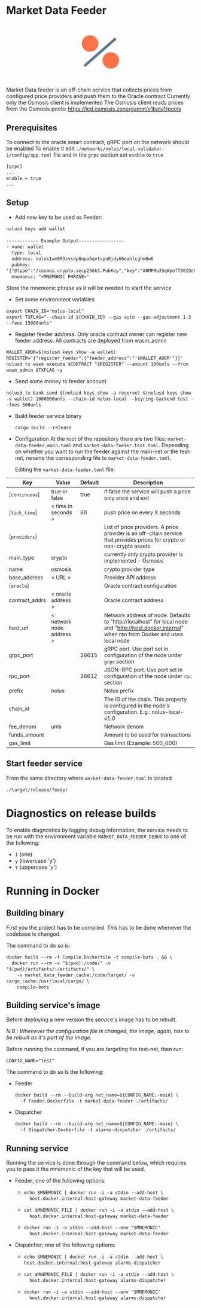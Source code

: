 # Market Data Feeder

<br /><p align="center"><img alt="Market Data Feeder" src="docs/price-feeder-logo.svg" width="100"/></p><br />

Market Data feeder is an off-chain service that collects prices from configured price providers and push them to the
Oracle contract
Currently only the Osmosis client is implemented
The Osmosis client reads prices from the Osmosis pools: https://lcd.osmosis.zone/gamm/v1beta1/pools

## Prerequisites

To connect to the oracle smart contract, gRPC port on the network should be enabled
To enable it edit `./networks/nolus/local-validator-1/config/app.toml` file and in the `grpc` section set `enable` to `true`

```shell
[grpc]
...
enable = true
...
```

## Setup

* Add new key to be used as Feeder:

```shell
nolusd keys add wallet

------------ Example Output-----------------
- name: wallet
  type: local
  address: nolus1um993zvsdp8upa5qvtspu0jdy66eahlcghm0w6
  pubkey: '{"@type":"/cosmos.crypto.secp256k1.PubKey","key":"A0MFMuJSqWpofT3GIQchGyL9bADlC5GEWu3QJHGL/XHZ"}'
  mnemonic: "<MNEMONIC PHRASE>"
```

Store the mnemonic phrase as it will be needed to start the service

* Set some environment variables

```shell
export CHAIN_ID="nolus-local"
export TXFLAG="--chain-id ${CHAIN_ID} --gas auto --gas-adjustment 1.3 --fees 15000unls"
```

* Register feeder address. Only oracle contract owner can register new feeder address. All contracts are deployed from
  wasm_admin

```shell
WALLET_ADDR=$(nolusd keys show -a wallet)
REGISTER='{"register_feeder":{"feeder_address":"'$WALLET_ADDR'"}}'
nolusd tx wasm execute $CONTRACT "$REGISTER" --amount 100unls --from wasm_admin $TXFLAG -y
```

* Send some money to feeder account

```shell
nolusd tx bank send $(nolusd keys show -a reserve) $(nolusd keys show -a wallet) 1000000unls --chain-id nolus-local --keyring-backend test --fees 500unls
```

* Build feeder service binary

  ```shell
  cargo build --release
  ```

* Configuration
  At the root of the repository there are two files: `market-data-feeder.main.toml` and `market-data-feeder.test.toml`.
  Depending on whether you want to run the feeder against the main-net or the test-net, rename the corresponding file to `market-data-feeder.toml`.

  Editing the `market-data-feeder.toml` file:

| Key            | Value                    | Default | Description                                                                                                                                       |
|----------------|--------------------------|---------|---------------------------------------------------------------------------------------------------------------------------------------------------|
| [`continuous`] | true or false            | true    | if false the service will push a price only once and exit                                                                                         |
| [`tick_time`]  | < time in seconds >      | 60      | push price on every X seconds                                                                                                                     |
| [`providers`]  |                          |         | List of price providers. A price provider is an off-chain service that provides prices for crypto or non-crypto assets                            |
| main_type      | crypto                   |         | currently only crypto provider is implemented - Osmosis                                                                                           |
| name           | osmosis                  |         | crypto provider type                                                                                                                              |
| base_address   | < URL >                  |         | Provider API address                                                                                                                              |
| [`oracle`]     |                          |         | Oracle contract configuration                                                                                                                     |
| contract_addrs | < oracle address >       |         | Oracle contract address                                                                                                                           |
| host_url       | < network node address > |         | Network address of node. Defaults to "http://localhost" for local node and "http://host.docker.internal" when ran from Docker and uses local node |
| grpc_port      |                          | 26615   | gRPC port. Use port set in configuration of the node under `grpc` section                                                                         |
| rpc_port       |                          | 26612   | JSON-RPC port. Use port set in configuration of the node under `rpc` section                                                                      |
| prefix         | nolus                    |         | Nolus prefix                                                                                                                                      |
| chain_id       |                          |         | The ID of the chain. This property is configured in the node's configuration. E.g.: nolus-local-v1.0                                              |
| fee_denom      | unls                     |         | Network denom                                                                                                                                     |
| funds_amount   |                          |         | Amount to be used for transactions                                                                                                                |
| gas_limit      |                          |         | Gas limit (Example: 500_000)                                                                                                                      |

## Start feeder service

From the same directory where `market-data-feeder.toml` is located

```shell
./target/release/feeder
```

# Diagnostics on release builds

To enable diagnostics by logging debug information, the service needs to be run
with the environment variable `MARKET_DATA_FEEDER_DEBUG` to one of the following:
* `1` (one)
* `y` (lowercase 'y')
* `Y` (uppercase 'y')

# Running in Docker

## Building binary

First you the project has to be compiled.
This has to be done whenever the codebase is changed.

The command to do so is:

```shell
docker build --rm -f Compile.Dockerfile -t compile-bots . && \
  docker run --rm -v "$(pwd):/code/" -v "$(pwd)/artifacts/:/artifacts/" \
    -v market_data_feeder_cache:/code/target/ -v cargo_cache:/usr/local/cargo/ \
    compile-bots
```

## Building service's image

Before deploying a new version the service's image has to be rebuilt.

*N.B.: Whenever the configuration file is changed, the image, again,
has to be rebuilt as it's part of the image.*

Before running the command, if you are targeting the test-net, then run:

```shell
CONFIG_NAME="test"
```

The command to do so is the following:

* Feeder
  ```shell
  docker build --rm --build-arg net_name=${CONFIG_NAME:-main} \
    -f Feeder.Dockerfile -t market-data-feeder ./artifacts/
  ```

* Dispatcher
  ```shell
  docker build --rm --build-arg net_name=${CONFIG_NAME:-main} \
    -f Dispatcher.Dockerfile -t alarms-dispatcher ./artifacts/
  ```

## Running service

Running the service is done through the command below, which requires you to
pass it the mnemonic of the key that will be used.

* Feeder; one of the following options:
  * ```shell
    echo $MNEMONIC | docker run -i -a stdin --add-host \
      host.docker.internal:host-gateway market-data-feeder
    ```

  * ```shell
    cat $MNEMONIC_FILE | docker run -i -a stdin --add-host \
      host.docker.internal:host-gateway market-data-feeder
    ```

  * ```shell
    docker run -i -a stdin --add-host --env "$MNEMONIC"
      host.docker.internal:host-gateway market-data-feeder
    ```

* Dispatcher; one of the following options:
  * ```shell
    echo $MNEMONIC | docker run -i -a stdin --add-host \
    host.docker.internal:host-gateway alarms-dispatcher
    ```

  * ```shell
    cat $MNEMONIC_FILE | docker run -i -a stdin --add-host \
      host.docker.internal:host-gateway alarms-dispatcher
    ```

  * ```shell
    docker run -i -a stdin --add-host --env "$MNEMONIC"
      host.docker.internal:host-gateway alarms-dispatcher
    ```
